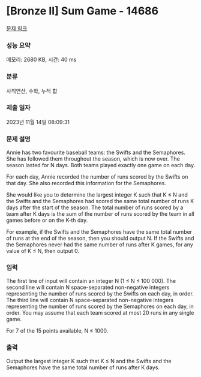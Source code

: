# [Bronze II] Sum Game - 14686 

[문제 링크](https://www.acmicpc.net/problem/14686) 

### 성능 요약

메모리: 2680 KB, 시간: 40 ms

### 분류

사칙연산, 수학, 누적 합

### 제출 일자

2023년 11월 14일 08:09:31

### 문제 설명

<p>Annie has two favourite baseball teams: the Swifts and the Semaphores. She has followed them throughout the season, which is now over. The season lasted for N days. Both teams played exactly one game on each day.</p>

<p>For each day, Annie recorded the number of runs scored by the Swifts on that day. She also recorded this information for the Semaphores.</p>

<p>She would like you to determine the largest integer K such that K ≤ N and the Swifts and the Semaphores had scored the same total number of runs K days after the start of the season. The total number of runs scored by a team after K days is the sum of the number of runs scored by the team in all games before or on the K-th day.</p>

<p>For example, if the Swifts and the Semaphores have the same total number of runs at the end of the season, then you should output N. If the Swifts and the Semaphores never had the same number of runs after K games, for any value of K ≤ N, then output 0.</p>

### 입력 

 <p>The first line of input will contain an integer N (1 ≤ N ≤ 100 000). The second line will contain N space-separated non-negative integers representing the number of runs scored by the Swifts on each day, in order. The third line will contain N space-separated non-negative integers representing the number of runs scored by the Semaphores on each day, in order. You may assume that each team scored at most 20 runs in any single game.</p>

<p>For 7 of the 15 points available, N ≤ 1000.</p>

### 출력 

 <p>Output the largest integer K such that K ≤ N and the Swifts and the Semaphores have the same total number of runs after K days.</p>

